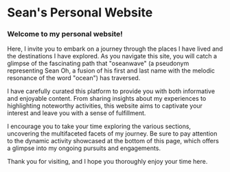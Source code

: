# Sean's Personal Website

### Welcome to my personal website!

Here, I invite you to embark on a journey through the places I have lived and the destinations I have explored. As you navigate this site, you will catch a glimpse of the fascinating path that "oseanwave" (a pseudonym representing Sean Oh, a fusion of his first and last name with the melodic resonance of the word "ocean") has traversed. 

I have carefully curated this platform to provide you with both informative and enjoyable content. From sharing insights about my experiences to highlighting noteworthy activities, this website aims to captivate your interest and leave you with a sense of fulfillment. 

I encourage you to take your time exploring the various sections, uncovering the multifaceted facets of my journey. Be sure to pay attention to the dynamic activity showcased at the bottom of this page, which offers a glimpse into my ongoing pursuits and engagements. 

Thank you for visiting, and I hope you thoroughly enjoy your time here.
